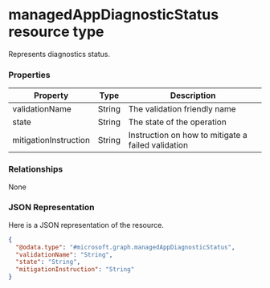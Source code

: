 ﻿# managedAppDiagnosticStatus resource type

Represents diagnostics status.
### Properties
|Property|Type|Description|
|---|---|---|
|validationName|String|The validation friendly name|
|state|String|The state of the operation|
|mitigationInstruction|String|Instruction on how to mitigate a failed validation|

### Relationships
None
### JSON Representation
Here is a JSON representation of the resource.
<!-- {
  "blockType": "resource",
  "keyProperty": "id",
  "@odata.type": "microsoft.graph.managedAppDiagnosticStatus"
}
-->
```json
{
  "@odata.type": "#microsoft.graph.managedAppDiagnosticStatus",
  "validationName": "String",
  "state": "String",
  "mitigationInstruction": "String"
}
```


